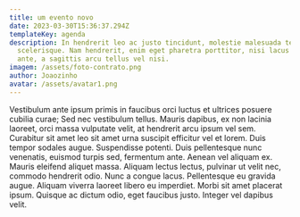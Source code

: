 ```yaml
---
title: um evento novo
date: 2023-03-30T15:36:37.294Z
templateKey: agenda
description: In hendrerit leo ac justo tincidunt, molestie malesuada tellus
  scelerisque. Nam hendrerit, enim eget pharetra porttitor, nisi lacus fermentum
  ante, a sagittis arcu tellus vel nisi.
imagem: /assets/foto-contrato.png
author: Joaozinho
avatar: /assets/avatar1.png
---
```


Vestibulum ante ipsum primis in faucibus orci luctus et ultrices posuere cubilia curae; Sed nec vestibulum tellus. Mauris dapibus, ex non lacinia laoreet, orci massa vulputate velit, at hendrerit arcu ipsum vel sem. Curabitur sit amet leo sit amet urna suscipit efficitur vel et lorem. Duis tempor sodales augue. Suspendisse potenti. Duis pellentesque nunc venenatis, euismod turpis sed, fermentum ante. Aenean vel aliquam ex. Mauris eleifend aliquet massa. Aliquam lectus lectus, pulvinar ut velit nec, commodo hendrerit odio. Nunc a congue lacus. Pellentesque eu gravida augue. Aliquam viverra laoreet libero eu imperdiet. Morbi sit amet placerat ipsum. Quisque ac dictum odio, eget faucibus justo. Integer vel dapibus velit.
